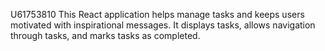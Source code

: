 U61753810 
This React application helps manage tasks and keeps users motivated with inspirational messages. It displays tasks, allows navigation through tasks, and marks tasks as completed.